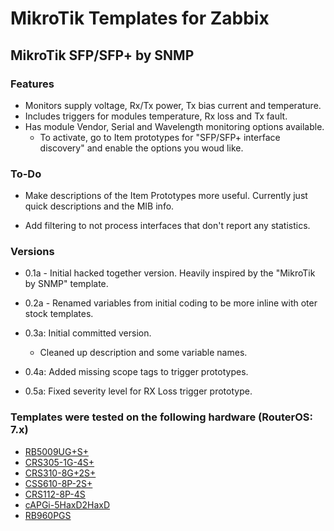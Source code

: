 # MikroTik Templates for Zabbix

## MikroTik SFP/SFP+ by SNMP

### Features

- Monitors supply voltage, Rx/Tx power, Tx bias current and temperature.
- Includes triggers for modules temperature, Rx loss and Tx fault.
- Has module Vendor, Serial and Wavelength monitoring options available.
  - To activate, go to Item prototypes for "SFP/SFP+ interface discovery" and enable the options you woud like.

### To-Do

- Make descriptions of the Item Prototypes more useful. Currently just quick descriptions and the MIB info.

- Add filtering to not process interfaces that don't report any statistics.

### Versions

- 0.1a - Initial hacked together version. Heavily inspired by the "MikroTik by SNMP" template.

- 0.2a - Renamed variables from initial coding to be more inline with oter stock templates.

- 0.3a: Initial committed version.
  - Cleaned up description and some variable names.

- 0.4a: Added missing scope tags to trigger prototypes.

- 0.5a: Fixed severity level for RX Loss trigger prototype.

### Templates were tested on the following hardware (RouterOS: 7.x)

- [RB5009UG+S+](https://mikrotik.com/product/rb5009ug_s_in)
- [CRS305-1G-4S+](https://mikrotik.com/product/crs305_1g_4s_in)
- [CRS310-8G+2S+](https://mikrotik.com/product/crs310_8g_2s_in)
- [CSS610-8P-2S+](https://mikrotik.com/product/css610_8p_2s_in)
- [CRS112-8P-4S](https://mikrotik.com/product/crs112_8p_4s_in)
- [cAPGi-5HaxD2HaxD](https://mikrotik.com/product/cap_ax)
- [RB960PGS](https://mikrotik.com/product/RB960PGS)
